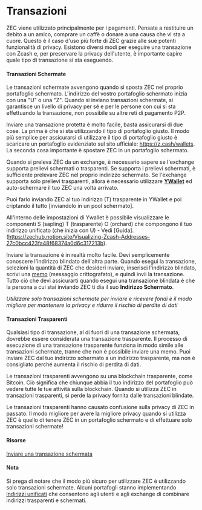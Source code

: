 # Transazioni

ZEC viene utilizzato principalmente per i pagamenti. Pensate a restituire un debito a un amico, comprare un caffè o donare a una causa che vi sta a cuore. Questo è il caso d'uso più forte di ZEC grazie alle sue potenti funzionalità di privacy. Esistono diversi modi per eseguire una transazione con Zcash e, per preservare la privacy dell'utente, è importante capire quale tipo di transazione si sta eseguendo.

#### Transazioni Schermate

Le transazioni schermate avvengono quando si sposta ZEC nel proprio portafoglio schermato. L'indirizzo del vostro portafoglio schermato inizia con una "U" o una "Z". Quando si inviano transazioni schermate, si garantisce un livello di privacy per sé e per le persone con cui si sta effettuando la transazione, non possibile su altre reti di pagamento P2P.

Inviare una transazione protetta è molto facile, basta assicurarsi di due cose. La prima è che si sta utilizzando il tipo di portafoglio giusto. Il modo più semplice per assicurarsi di utilizzare il tipo di portafoglio giusto è scaricare un portafoglio evidenziato sul sito ufficiale: https://z.cash/wallets. La seconda cosa importante è spostare ZEC in un portafoglio schermato.

Quando si preleva ZEC da un exchange, è necessario sapere se l'exchange supporta prelievi schermati o trasparenti. Se supporta i prelievi schermati, è sufficiente prelevare ZEC nel proprio indirizzo schermato. Se l'exchange supporta solo prelievi trasparenti, allora è necessario utilizzare **[YWallet](https://ywallet.app)** ed auto-schermare il tuo ZEC una volta arrivato. 

Puoi farlo inviando ZEC al tuo indirizzo (T) trasparente in YWallet e poi criptando il tutto [inviandolo in un pool schermato]. 

All'interno delle impostazioni di Ywallet è possibile visualizzare le componenti S (sapling) T (trasparente) O (orchard) che compongono il tuo indirizzo unificato (che inizia con U) - Vedi [Guida].(https://zechub.notion.site/Visualizing-Zcash-Addresses-27c0bcc423fa48f68374a0d6c317213b).

Inviare la transazione è in realtà molto facile. Devi semplicemente conoscere l'indirizzo blindato dell'altra parte. Quando esegui la transazione, selezioni la quantità di ZEC che desideri inviare, inserisci l'indirizzo blindato, scrivi una [memo](https://zechub.notion.site/Memos-6e7a6d0e02ed48acbbc715a7f35a4719) (messaggio crittografato), e quindi invii la transazione. Tutto ciò che devi assicurarti quando esegui una transazione blindata è che la persona a cui stai inviando ZEC ti dia il suo **Indirizzo Schermato**.

*Utilizzare solo transazioni schermate per inviare e ricevere fondi è il modo migliore per mantenere la privacy e ridurre il rischio di perdite di dati*

#### Transazioni Trasparenti

Qualsiasi tipo di transazione, al di fuori di una transazione schermata, dovrebbe essere considerata una transazione trasparente. Il processo di esecuzione di una transazione trasparente funziona in modo simile alle transazioni schermate, tranne che non è possibile inviare una memo. Puoi inviare ZEC dal tuo indirizzo schermato a un indirizzo trasparente, ma non è consigliato perché aumenta il rischio di perdita di dati.

Le transazioni trasparenti avvengono su una blockchain trasparente, come Bitcoin. Ciò significa che chiunque abbia il tuo indirizzo del portafoglio può vedere tutte le tue attività sulla blockchain. Quando si utilizza ZEC in transazioni trasparenti, si perde la privacy fornita dalle transazioni blindate.

Le transazioni trasparenti hanno causato confusione sulla privacy di ZEC in passato. Il modo migliore per avere la migliore privacy quando si utilizza ZEC è quello di tenere ZEC in un portafoglio schermato e di effettuare solo transazioni schermate!

#### Risorse

[Inviare una transazione schermata](https://www.youtube.com/watch?v=9WJSMxag2IQ)



#### Nota

Si prega di notare che il modo più sicuro per utilizzare ZEC è utilizzando solo transazioni schermate. Alcuni portafogli stanno implementando [indirizzi unificati](https://electriccoin.co/blog/unified-addresses-in-zcash-explained/#:~:text=The%20unified%20address%20(UA)%20is,within%20the%20broader%20Zcash%20ecosystem.) che consentono agli utenti e agli exchange di combinare indirizzi trasparenti e schermati. 
